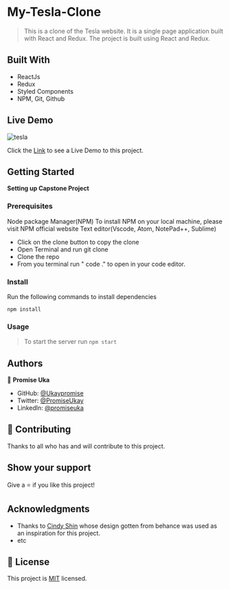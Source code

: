 # My-Tesla-Clone

> This is a clone of the Tesla website. It is a single page application built with React and Redux. The project is built using React and Redux.

## Built With

- ReactJs
- Redux
- Styled Components
- NPM, Git, Github

## Live Demo

![tesla](https://user-images.githubusercontent.com/85847249/217001453-d8d3b17a-fcf8-4ac2-94aa-fe166d868ea6.png)

Click the [Link](https://devpromiseuka-tesla-clone.netlify.app/) to see a Live Demo to this project.


## Getting Started

**Setting up Capstone Project**

### Prerequisites

Node package Manager(NPM)
To install NPM on your local machine, please visit NPM official website
Text editor(Vscode, Atom, NotePad++, Sublime)

- Click on the clone button to copy the clone
- Open Terminal and run git clone <copied address>
- Clone the repo
- From you terminal run " code ." to open in your code editor.

### Install

Run the following commands to install dependencies

`npm install`

### Usage
> To start the server run
`npm start`

## Authors

👤 **Promise Uka**

- GitHub: [@Ukaypromise](https://github.com/Ukaypromise/)
- Twitter: [@PromiseUkay](https://twitter.com/PromiseUkay)
- LinkedIn: [@promiseuka](https://www.linkedin.com/in/promiseuka)

## 🤝 Contributing

Thanks to all who has and will contribute to this project.

## Show your support

Give a ⭐️ if you like this project!

## Acknowledgments

- Thanks to [Cindy Shin](https://github.com/Ukaypromise/) whose design gotten from behance was used as an inspiration for this project.
- etc

## 📝 License

This project is [MIT](./MIT.md) licensed.

